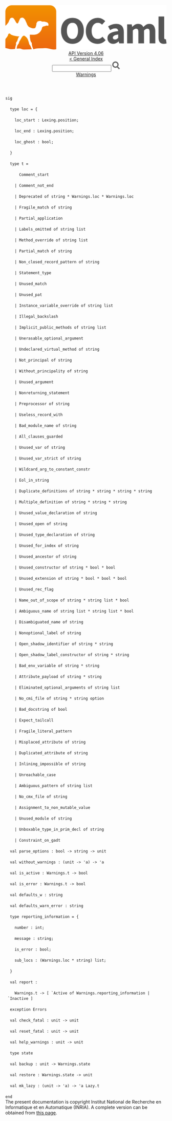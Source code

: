 <!-- ((! set title API !)) ((! set documentation !)) ((! set api !)) ((! set nobreadcrumb !)) -->
<div class="api"><header><nav class="toc brand"><a class="brand" href="https://ocaml.org/"><img src="colour-logo-gray.svg" class="svg" alt="OCaml"></a></nav><nav class="toc"><div class="toc_version"><a href="/docs" id="version-select">API Version 4.06</a></div><a href="index.html">&lt; General Index</a><div class="api_search"><input type="text" name="apisearch" id="api_search" oninput="mySearch(false);" onkeypress="this.oninput();" onclick="this.oninput();" onpaste="this.oninput();">
<img src="search_icon.svg" alt="Search" class="svg" onclick="mySearch(false)"></div>
<div id="search_results"></div><div class="toc_title"><a href="Warnings.html">Warnings</a></div><ul></ul></nav></header>
<code class="code"><span class="keyword">sig</span><br>
&nbsp;&nbsp;<span class="keyword">type</span>&nbsp;loc&nbsp;=&nbsp;{<br>
&nbsp;&nbsp;&nbsp;&nbsp;loc_start&nbsp;:&nbsp;<span class="constructor">Lexing</span>.position;<br>
&nbsp;&nbsp;&nbsp;&nbsp;loc_end&nbsp;:&nbsp;<span class="constructor">Lexing</span>.position;<br>
&nbsp;&nbsp;&nbsp;&nbsp;loc_ghost&nbsp;:&nbsp;bool;<br>
&nbsp;&nbsp;}<br>
&nbsp;&nbsp;<span class="keyword">type</span>&nbsp;t&nbsp;=<br>
&nbsp;&nbsp;&nbsp;&nbsp;&nbsp;&nbsp;<span class="constructor">Comment_start</span><br>
&nbsp;&nbsp;&nbsp;&nbsp;<span class="keywordsign">|</span>&nbsp;<span class="constructor">Comment_not_end</span><br>
&nbsp;&nbsp;&nbsp;&nbsp;<span class="keywordsign">|</span>&nbsp;<span class="constructor">Deprecated</span>&nbsp;<span class="keyword">of</span>&nbsp;string&nbsp;*&nbsp;<span class="constructor">Warnings</span>.loc&nbsp;*&nbsp;<span class="constructor">Warnings</span>.loc<br>
&nbsp;&nbsp;&nbsp;&nbsp;<span class="keywordsign">|</span>&nbsp;<span class="constructor">Fragile_match</span>&nbsp;<span class="keyword">of</span>&nbsp;string<br>
&nbsp;&nbsp;&nbsp;&nbsp;<span class="keywordsign">|</span>&nbsp;<span class="constructor">Partial_application</span><br>
&nbsp;&nbsp;&nbsp;&nbsp;<span class="keywordsign">|</span>&nbsp;<span class="constructor">Labels_omitted</span>&nbsp;<span class="keyword">of</span>&nbsp;string&nbsp;list<br>
&nbsp;&nbsp;&nbsp;&nbsp;<span class="keywordsign">|</span>&nbsp;<span class="constructor">Method_override</span>&nbsp;<span class="keyword">of</span>&nbsp;string&nbsp;list<br>
&nbsp;&nbsp;&nbsp;&nbsp;<span class="keywordsign">|</span>&nbsp;<span class="constructor">Partial_match</span>&nbsp;<span class="keyword">of</span>&nbsp;string<br>
&nbsp;&nbsp;&nbsp;&nbsp;<span class="keywordsign">|</span>&nbsp;<span class="constructor">Non_closed_record_pattern</span>&nbsp;<span class="keyword">of</span>&nbsp;string<br>
&nbsp;&nbsp;&nbsp;&nbsp;<span class="keywordsign">|</span>&nbsp;<span class="constructor">Statement_type</span><br>
&nbsp;&nbsp;&nbsp;&nbsp;<span class="keywordsign">|</span>&nbsp;<span class="constructor">Unused_match</span><br>
&nbsp;&nbsp;&nbsp;&nbsp;<span class="keywordsign">|</span>&nbsp;<span class="constructor">Unused_pat</span><br>
&nbsp;&nbsp;&nbsp;&nbsp;<span class="keywordsign">|</span>&nbsp;<span class="constructor">Instance_variable_override</span>&nbsp;<span class="keyword">of</span>&nbsp;string&nbsp;list<br>
&nbsp;&nbsp;&nbsp;&nbsp;<span class="keywordsign">|</span>&nbsp;<span class="constructor">Illegal_backslash</span><br>
&nbsp;&nbsp;&nbsp;&nbsp;<span class="keywordsign">|</span>&nbsp;<span class="constructor">Implicit_public_methods</span>&nbsp;<span class="keyword">of</span>&nbsp;string&nbsp;list<br>
&nbsp;&nbsp;&nbsp;&nbsp;<span class="keywordsign">|</span>&nbsp;<span class="constructor">Unerasable_optional_argument</span><br>
&nbsp;&nbsp;&nbsp;&nbsp;<span class="keywordsign">|</span>&nbsp;<span class="constructor">Undeclared_virtual_method</span>&nbsp;<span class="keyword">of</span>&nbsp;string<br>
&nbsp;&nbsp;&nbsp;&nbsp;<span class="keywordsign">|</span>&nbsp;<span class="constructor">Not_principal</span>&nbsp;<span class="keyword">of</span>&nbsp;string<br>
&nbsp;&nbsp;&nbsp;&nbsp;<span class="keywordsign">|</span>&nbsp;<span class="constructor">Without_principality</span>&nbsp;<span class="keyword">of</span>&nbsp;string<br>
&nbsp;&nbsp;&nbsp;&nbsp;<span class="keywordsign">|</span>&nbsp;<span class="constructor">Unused_argument</span><br>
&nbsp;&nbsp;&nbsp;&nbsp;<span class="keywordsign">|</span>&nbsp;<span class="constructor">Nonreturning_statement</span><br>
&nbsp;&nbsp;&nbsp;&nbsp;<span class="keywordsign">|</span>&nbsp;<span class="constructor">Preprocessor</span>&nbsp;<span class="keyword">of</span>&nbsp;string<br>
&nbsp;&nbsp;&nbsp;&nbsp;<span class="keywordsign">|</span>&nbsp;<span class="constructor">Useless_record_with</span><br>
&nbsp;&nbsp;&nbsp;&nbsp;<span class="keywordsign">|</span>&nbsp;<span class="constructor">Bad_module_name</span>&nbsp;<span class="keyword">of</span>&nbsp;string<br>
&nbsp;&nbsp;&nbsp;&nbsp;<span class="keywordsign">|</span>&nbsp;<span class="constructor">All_clauses_guarded</span><br>
&nbsp;&nbsp;&nbsp;&nbsp;<span class="keywordsign">|</span>&nbsp;<span class="constructor">Unused_var</span>&nbsp;<span class="keyword">of</span>&nbsp;string<br>
&nbsp;&nbsp;&nbsp;&nbsp;<span class="keywordsign">|</span>&nbsp;<span class="constructor">Unused_var_strict</span>&nbsp;<span class="keyword">of</span>&nbsp;string<br>
&nbsp;&nbsp;&nbsp;&nbsp;<span class="keywordsign">|</span>&nbsp;<span class="constructor">Wildcard_arg_to_constant_constr</span><br>
&nbsp;&nbsp;&nbsp;&nbsp;<span class="keywordsign">|</span>&nbsp;<span class="constructor">Eol_in_string</span><br>
&nbsp;&nbsp;&nbsp;&nbsp;<span class="keywordsign">|</span>&nbsp;<span class="constructor">Duplicate_definitions</span>&nbsp;<span class="keyword">of</span>&nbsp;string&nbsp;*&nbsp;string&nbsp;*&nbsp;string&nbsp;*&nbsp;string<br>
&nbsp;&nbsp;&nbsp;&nbsp;<span class="keywordsign">|</span>&nbsp;<span class="constructor">Multiple_definition</span>&nbsp;<span class="keyword">of</span>&nbsp;string&nbsp;*&nbsp;string&nbsp;*&nbsp;string<br>
&nbsp;&nbsp;&nbsp;&nbsp;<span class="keywordsign">|</span>&nbsp;<span class="constructor">Unused_value_declaration</span>&nbsp;<span class="keyword">of</span>&nbsp;string<br>
&nbsp;&nbsp;&nbsp;&nbsp;<span class="keywordsign">|</span>&nbsp;<span class="constructor">Unused_open</span>&nbsp;<span class="keyword">of</span>&nbsp;string<br>
&nbsp;&nbsp;&nbsp;&nbsp;<span class="keywordsign">|</span>&nbsp;<span class="constructor">Unused_type_declaration</span>&nbsp;<span class="keyword">of</span>&nbsp;string<br>
&nbsp;&nbsp;&nbsp;&nbsp;<span class="keywordsign">|</span>&nbsp;<span class="constructor">Unused_for_index</span>&nbsp;<span class="keyword">of</span>&nbsp;string<br>
&nbsp;&nbsp;&nbsp;&nbsp;<span class="keywordsign">|</span>&nbsp;<span class="constructor">Unused_ancestor</span>&nbsp;<span class="keyword">of</span>&nbsp;string<br>
&nbsp;&nbsp;&nbsp;&nbsp;<span class="keywordsign">|</span>&nbsp;<span class="constructor">Unused_constructor</span>&nbsp;<span class="keyword">of</span>&nbsp;string&nbsp;*&nbsp;bool&nbsp;*&nbsp;bool<br>
&nbsp;&nbsp;&nbsp;&nbsp;<span class="keywordsign">|</span>&nbsp;<span class="constructor">Unused_extension</span>&nbsp;<span class="keyword">of</span>&nbsp;string&nbsp;*&nbsp;bool&nbsp;*&nbsp;bool&nbsp;*&nbsp;bool<br>
&nbsp;&nbsp;&nbsp;&nbsp;<span class="keywordsign">|</span>&nbsp;<span class="constructor">Unused_rec_flag</span><br>
&nbsp;&nbsp;&nbsp;&nbsp;<span class="keywordsign">|</span>&nbsp;<span class="constructor">Name_out_of_scope</span>&nbsp;<span class="keyword">of</span>&nbsp;string&nbsp;*&nbsp;string&nbsp;list&nbsp;*&nbsp;bool<br>
&nbsp;&nbsp;&nbsp;&nbsp;<span class="keywordsign">|</span>&nbsp;<span class="constructor">Ambiguous_name</span>&nbsp;<span class="keyword">of</span>&nbsp;string&nbsp;list&nbsp;*&nbsp;string&nbsp;list&nbsp;*&nbsp;bool<br>
&nbsp;&nbsp;&nbsp;&nbsp;<span class="keywordsign">|</span>&nbsp;<span class="constructor">Disambiguated_name</span>&nbsp;<span class="keyword">of</span>&nbsp;string<br>
&nbsp;&nbsp;&nbsp;&nbsp;<span class="keywordsign">|</span>&nbsp;<span class="constructor">Nonoptional_label</span>&nbsp;<span class="keyword">of</span>&nbsp;string<br>
&nbsp;&nbsp;&nbsp;&nbsp;<span class="keywordsign">|</span>&nbsp;<span class="constructor">Open_shadow_identifier</span>&nbsp;<span class="keyword">of</span>&nbsp;string&nbsp;*&nbsp;string<br>
&nbsp;&nbsp;&nbsp;&nbsp;<span class="keywordsign">|</span>&nbsp;<span class="constructor">Open_shadow_label_constructor</span>&nbsp;<span class="keyword">of</span>&nbsp;string&nbsp;*&nbsp;string<br>
&nbsp;&nbsp;&nbsp;&nbsp;<span class="keywordsign">|</span>&nbsp;<span class="constructor">Bad_env_variable</span>&nbsp;<span class="keyword">of</span>&nbsp;string&nbsp;*&nbsp;string<br>
&nbsp;&nbsp;&nbsp;&nbsp;<span class="keywordsign">|</span>&nbsp;<span class="constructor">Attribute_payload</span>&nbsp;<span class="keyword">of</span>&nbsp;string&nbsp;*&nbsp;string<br>
&nbsp;&nbsp;&nbsp;&nbsp;<span class="keywordsign">|</span>&nbsp;<span class="constructor">Eliminated_optional_arguments</span>&nbsp;<span class="keyword">of</span>&nbsp;string&nbsp;list<br>
&nbsp;&nbsp;&nbsp;&nbsp;<span class="keywordsign">|</span>&nbsp;<span class="constructor">No_cmi_file</span>&nbsp;<span class="keyword">of</span>&nbsp;string&nbsp;*&nbsp;string&nbsp;option<br>
&nbsp;&nbsp;&nbsp;&nbsp;<span class="keywordsign">|</span>&nbsp;<span class="constructor">Bad_docstring</span>&nbsp;<span class="keyword">of</span>&nbsp;bool<br>
&nbsp;&nbsp;&nbsp;&nbsp;<span class="keywordsign">|</span>&nbsp;<span class="constructor">Expect_tailcall</span><br>
&nbsp;&nbsp;&nbsp;&nbsp;<span class="keywordsign">|</span>&nbsp;<span class="constructor">Fragile_literal_pattern</span><br>
&nbsp;&nbsp;&nbsp;&nbsp;<span class="keywordsign">|</span>&nbsp;<span class="constructor">Misplaced_attribute</span>&nbsp;<span class="keyword">of</span>&nbsp;string<br>
&nbsp;&nbsp;&nbsp;&nbsp;<span class="keywordsign">|</span>&nbsp;<span class="constructor">Duplicated_attribute</span>&nbsp;<span class="keyword">of</span>&nbsp;string<br>
&nbsp;&nbsp;&nbsp;&nbsp;<span class="keywordsign">|</span>&nbsp;<span class="constructor">Inlining_impossible</span>&nbsp;<span class="keyword">of</span>&nbsp;string<br>
&nbsp;&nbsp;&nbsp;&nbsp;<span class="keywordsign">|</span>&nbsp;<span class="constructor">Unreachable_case</span><br>
&nbsp;&nbsp;&nbsp;&nbsp;<span class="keywordsign">|</span>&nbsp;<span class="constructor">Ambiguous_pattern</span>&nbsp;<span class="keyword">of</span>&nbsp;string&nbsp;list<br>
&nbsp;&nbsp;&nbsp;&nbsp;<span class="keywordsign">|</span>&nbsp;<span class="constructor">No_cmx_file</span>&nbsp;<span class="keyword">of</span>&nbsp;string<br>
&nbsp;&nbsp;&nbsp;&nbsp;<span class="keywordsign">|</span>&nbsp;<span class="constructor">Assignment_to_non_mutable_value</span><br>
&nbsp;&nbsp;&nbsp;&nbsp;<span class="keywordsign">|</span>&nbsp;<span class="constructor">Unused_module</span>&nbsp;<span class="keyword">of</span>&nbsp;string<br>
&nbsp;&nbsp;&nbsp;&nbsp;<span class="keywordsign">|</span>&nbsp;<span class="constructor">Unboxable_type_in_prim_decl</span>&nbsp;<span class="keyword">of</span>&nbsp;string<br>
&nbsp;&nbsp;&nbsp;&nbsp;<span class="keywordsign">|</span>&nbsp;<span class="constructor">Constraint_on_gadt</span><br>
&nbsp;&nbsp;<span class="keyword">val</span>&nbsp;parse_options&nbsp;:&nbsp;bool&nbsp;<span class="keywordsign">-&gt;</span>&nbsp;string&nbsp;<span class="keywordsign">-&gt;</span>&nbsp;unit<br>
&nbsp;&nbsp;<span class="keyword">val</span>&nbsp;without_warnings&nbsp;:&nbsp;(unit&nbsp;<span class="keywordsign">-&gt;</span>&nbsp;<span class="keywordsign">'</span>a)&nbsp;<span class="keywordsign">-&gt;</span>&nbsp;<span class="keywordsign">'</span>a<br>
&nbsp;&nbsp;<span class="keyword">val</span>&nbsp;is_active&nbsp;:&nbsp;<span class="constructor">Warnings</span>.t&nbsp;<span class="keywordsign">-&gt;</span>&nbsp;bool<br>
&nbsp;&nbsp;<span class="keyword">val</span>&nbsp;is_error&nbsp;:&nbsp;<span class="constructor">Warnings</span>.t&nbsp;<span class="keywordsign">-&gt;</span>&nbsp;bool<br>
&nbsp;&nbsp;<span class="keyword">val</span>&nbsp;defaults_w&nbsp;:&nbsp;string<br>
&nbsp;&nbsp;<span class="keyword">val</span>&nbsp;defaults_warn_error&nbsp;:&nbsp;string<br>
&nbsp;&nbsp;<span class="keyword">type</span>&nbsp;reporting_information&nbsp;=&nbsp;{<br>
&nbsp;&nbsp;&nbsp;&nbsp;number&nbsp;:&nbsp;int;<br>
&nbsp;&nbsp;&nbsp;&nbsp;message&nbsp;:&nbsp;string;<br>
&nbsp;&nbsp;&nbsp;&nbsp;is_error&nbsp;:&nbsp;bool;<br>
&nbsp;&nbsp;&nbsp;&nbsp;sub_locs&nbsp;:&nbsp;(<span class="constructor">Warnings</span>.loc&nbsp;*&nbsp;string)&nbsp;list;<br>
&nbsp;&nbsp;}<br>
&nbsp;&nbsp;<span class="keyword">val</span>&nbsp;report&nbsp;:<br>
&nbsp;&nbsp;&nbsp;&nbsp;<span class="constructor">Warnings</span>.t&nbsp;<span class="keywordsign">-&gt;</span>&nbsp;[&nbsp;<span class="keywordsign">`</span><span class="constructor">Active</span>&nbsp;<span class="keyword">of</span>&nbsp;<span class="constructor">Warnings</span>.reporting_information&nbsp;<span class="keywordsign">|</span>&nbsp;<span class="keywordsign">`</span><span class="constructor">Inactive</span>&nbsp;]<br>
&nbsp;&nbsp;<span class="keyword">exception</span>&nbsp;<span class="constructor">Errors</span><br>
&nbsp;&nbsp;<span class="keyword">val</span>&nbsp;check_fatal&nbsp;:&nbsp;unit&nbsp;<span class="keywordsign">-&gt;</span>&nbsp;unit<br>
&nbsp;&nbsp;<span class="keyword">val</span>&nbsp;reset_fatal&nbsp;:&nbsp;unit&nbsp;<span class="keywordsign">-&gt;</span>&nbsp;unit<br>
&nbsp;&nbsp;<span class="keyword">val</span>&nbsp;help_warnings&nbsp;:&nbsp;unit&nbsp;<span class="keywordsign">-&gt;</span>&nbsp;unit<br>
&nbsp;&nbsp;<span class="keyword">type</span>&nbsp;state<br>
&nbsp;&nbsp;<span class="keyword">val</span>&nbsp;backup&nbsp;:&nbsp;unit&nbsp;<span class="keywordsign">-&gt;</span>&nbsp;<span class="constructor">Warnings</span>.state<br>
&nbsp;&nbsp;<span class="keyword">val</span>&nbsp;restore&nbsp;:&nbsp;<span class="constructor">Warnings</span>.state&nbsp;<span class="keywordsign">-&gt;</span>&nbsp;unit<br>
&nbsp;&nbsp;<span class="keyword">val</span>&nbsp;mk_lazy&nbsp;:&nbsp;(unit&nbsp;<span class="keywordsign">-&gt;</span>&nbsp;<span class="keywordsign">'</span>a)&nbsp;<span class="keywordsign">-&gt;</span>&nbsp;<span class="keywordsign">'</span>a&nbsp;<span class="constructor">Lazy</span>.t<br>
<span class="keyword">end</span></code><div class="copyright">The present documentation is copyright Institut National de Recherche en Informatique et en Automatique (INRIA). A complete version can be obtained from <a href="http://caml.inria.fr/pub/docs/manual-ocaml/">this page</a>.</div></div>